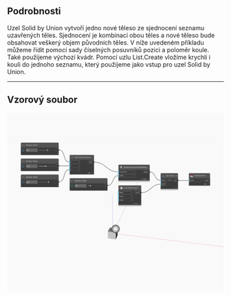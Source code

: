 ## Podrobnosti
Uzel Solid by Union vytvoří jedno nové těleso ze sjednocení seznamu uzavřených těles. Sjednocení je kombinací obou těles a nové těleso bude obsahovat veškerý objem původních těles. V níže uvedeném příkladu můžeme řídit pomocí sady číselných posuvníků pozici a poloměr koule. Také použijeme výchozí kvádr. Pomocí uzlu List.Create vložíme krychli i kouli do jednoho seznamu, který použijeme jako vstup pro uzel Solid by Union.
___
## Vzorový soubor

![ByUnion](./Autodesk.DesignScript.Geometry.Solid.ByUnion_img.jpg)

